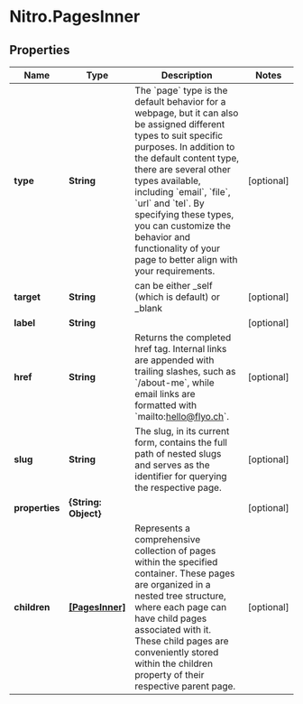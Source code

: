 # Nitro.PagesInner

## Properties

Name | Type | Description | Notes
------------ | ------------- | ------------- | -------------
**type** | **String** | The &#x60;page&#x60; type is the default behavior for a webpage, but it can also be assigned different types to suit specific purposes. In addition to the default content type, there are several other types available, including &#x60;email&#x60;, &#x60;file&#x60;, &#x60;url&#x60; and &#x60;tel&#x60;. By specifying these types, you can customize the behavior and functionality of your page to better align with your requirements. | [optional] 
**target** | **String** | can be either _self (which is default) or _blank | [optional] 
**label** | **String** |  | [optional] 
**href** | **String** | Returns the completed href tag. Internal links are appended with trailing slashes, such as &#x60;/about-me&#x60;, while email links are formatted with &#x60;mailto:hello@flyo.ch&#x60;. | [optional] 
**slug** | **String** | The slug, in its current form, contains the full path of nested slugs and serves as the identifier for querying the respective page. | [optional] 
**properties** | **{String: Object}** |  | [optional] 
**children** | [**[PagesInner]**](PagesInner.md) | Represents a comprehensive collection of pages within the specified container. These pages are organized in a nested tree structure, where each page can have child pages associated with it. These child pages are conveniently stored within the children property of their respective parent page. | [optional] 


